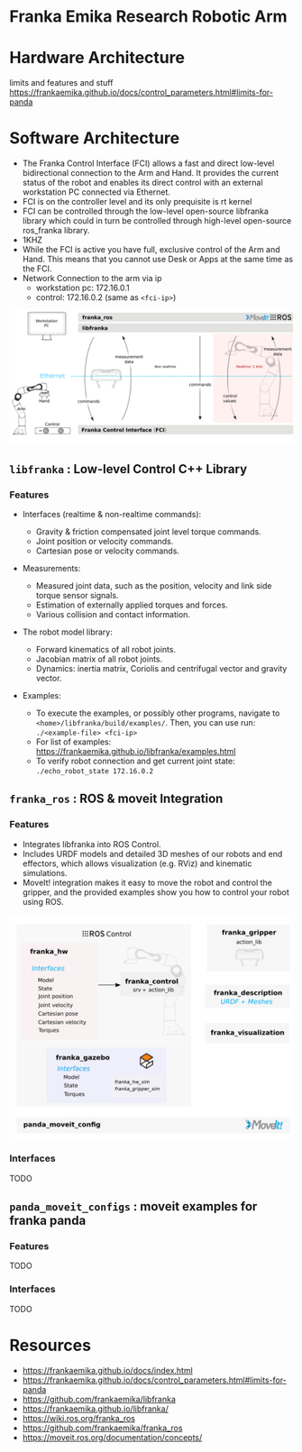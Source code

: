 # Franka Emika Research Robotic Arm

# Hardware Architecture

limits and features and stuff
https://frankaemika.github.io/docs/control_parameters.html#limits-for-panda

# Software Architecture
- The Franka Control Interface (FCI) allows a fast and direct low-level bidirectional connection to the Arm and Hand. It provides the current status of the robot and enables its direct control with an external workstation PC connected via Ethernet.
- FCI is on the controller level and its only prequisite is rt kernel
- FCI can be controlled through the low-level open-source libfranka library which could in turn be controlled through high-level open-source ros_franka library.
- 1KHZ
- While the FCI is active you have full, exclusive control of the Arm and Hand. This means that you cannot use Desk or Apps at the same time as the FCI.
- Network Connection to the arm via ip
    - workstation pc: 172.16.0.1
    - control: 172.16.0.2 (same as `<fci-ip>`)

![sw_packages](./media/fci-architecture.png)


## `libfranka` : Low-level Control C++ Library

### Features

- Interfaces (realtime & non-realtime commands):
    - Gravity & friction compensated joint level torque commands.
    - Joint position or velocity commands.
    - Cartesian pose or velocity commands.

- Measurements:
    - Measured joint data, such as the position, velocity and link side torque sensor signals.
    - Estimation of externally applied torques and forces.
    - Various collision and contact information.

- The robot model library:
    - Forward kinematics of all robot joints.
    - Jacobian matrix of all robot joints.
    - Dynamics: inertia matrix, Coriolis and centrifugal vector and gravity vector.

- Examples:
    - To execute the examples, or possibly other programs, navigate to `<home>/libfranka/build/examples/`. Then, you can use run: `./<example-file> <fci-ip>`
    - For list of examples: https://frankaemika.github.io/libfranka/examples.html
    - To verify robot connection and get current joint state: `./echo_robot_state 172.16.0.2`


## `franka_ros` : ROS & moveit Integration

### Features

- Integrates libfranka into ROS Control. 
- Includes URDF models and detailed 3D meshes of our robots and end effectors, which allows visualization (e.g. RViz) and kinematic simulations. 
- MoveIt! integration makes it easy to move the robot and control the gripper, and the provided examples show you how to control your robot using ROS.

![PKG_STRUCTURE](./media/ros-architecture.png)

### Interfaces

TODO

## `panda_moveit_configs` : moveit examples for franka panda

### Features

TODO

### Interfaces

TODO

# Resources

- https://frankaemika.github.io/docs/index.html
- https://frankaemika.github.io/docs/control_parameters.html#limits-for-panda
- https://github.com/frankaemika/libfranka
- https://frankaemika.github.io/libfranka/
- https://wiki.ros.org/franka_ros
- https://github.com/frankaemika/franka_ros
- https://moveit.ros.org/documentation/concepts/